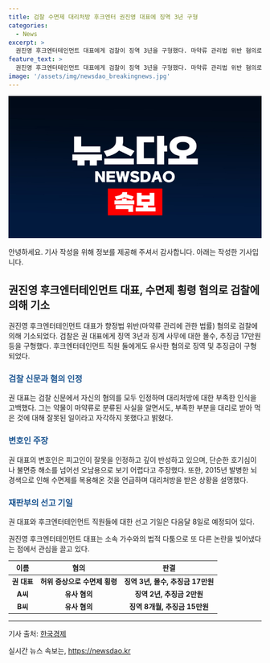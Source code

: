 ```yaml
---
title: 검찰 수면제 대리처방 후크엔터 권진영 대표에 징역 3년 구형
categories:
  - News
excerpt: >
  권진영 후크엔터테인먼트 대표에게 검찰이 징역 3년을 구형했다. 마약류 관리법 위반 혐의로 재판에 넘겨진 권 대표는 직원에게 수면제를 대리처방한 혐의를 인정했으며, 검찰은 징역 3년과 징계 사무에 대한 몰수, 추징금 17만원을 구형했다. 변호인은 치료 목적으로 수면제를 복용해온 점을 언급했다. 권 대표는 최후변론에서 반성과 사과를 했고, 재판은 다음달 8일에 예정되어 있다. 2002년 후크엔터테인먼트를 설립한 그는 최근 이승기와의 법적 분쟁으로도 알려져 있다. (문자수: 226)
feature_text: >
  권진영 후크엔터테인먼트 대표에게 검찰이 징역 3년을 구형했다. 마약류 관리법 위반 혐의로 재판에 넘겨진 권 대표는 직원에게 수면제를 대리처방한 혐의를 인정했으며, 검찰은 징역 3년과 징계 사무에 대한 몰수, 추징금 17만원을 구형했다. 변호인은 치료 목적으로 수면제를 복용해온 점을 언급했다. 권 대표는 최후변론에서 반성과 사과를 했고, 재판은 다음달 8일에 예정되어 있다. 2002년 후크엔터테인먼트를 설립한 그는 최근 이승기와의 법적 분쟁으로도 알려져 있다. (문자수: 226)
image: '/assets/img/newsdao_breakingnews.jpg'
---
```


<p><img src="/assets/img/newsdao_breakingnews.jpg" alt="bookingtag 속보" /></p>

<p>안녕하세요. 기사 작성을 위해 정보를 제공해 주셔서 감사합니다. 아래는 작성한 기사입니다.</p>

<h2 data-ke-size="size26">권진영 후크엔터테인먼트 대표, 수면제 횡령 혐의로 검찰에 의해 기소</h2>

<p data-ke-size="size16">권진영 후크엔터테인먼트 대표가 향정법 위반(마약류 관리에 관한 법률) 혐의로 검찰에 의해 기소되었다. 검찰은 권 대표에게 징역 3년과 징계 사무에 대한 몰수, 추징금 17만원 등을 구형했다. 후크엔터테인먼트 직원 둘에게도 유사한 혐의로 징역 및 추징금이 구형되었다.</p>

<h3><b><span style="color: #1a5490;">검찰 신문과 혐의 인정</span></b></h3>

<p data-ke-size="size16">권 대표는 검찰 신문에서 자신의 혐의를 모두 인정하며 대리처방에 대한 부족한 인식을 고백했다. 그는 약물이 마약류로 분류된 사실을 알면서도, 부족한 부분을 대리로 받아 먹은 것에 대해 잘못된 일이라고 자각하지 못했다고 밝혔다.</p>

<h3><b><span style="color: #1a5490;">변호인 주장</span></b></h3>

<p data-ke-size="size16">권 대표의 변호인은 피고인이 잘못을 인정하고 깊이 반성하고 있으며, 단순한 호기심이나 불면증 해소를 넘어선 오남용으로 보기 어렵다고 주장했다. 또한, 2015년 발병한 뇌경색으로 인해 수면제를 복용해온 것을 언급하며 대리처방을 받은 상황을 설명했다.</p>

<h3><b><span style="color: #1a5490;">재판부의 선고 기일</span></b></h3>

<p data-ke-size="size16">권 대표와 후크엔터테인먼트 직원들에 대한 선고 기일은 다음달 8일로 예정되어 있다.</p>

<p data-ke-size="size16">권진영 후크엔터테인먼트 대표는 소속 가수와의 법적 다툼으로 또 다른 논란을 빚어냈다는 점에서 관심을 끌고 있다.</p>

<table>
    <thead>
        <tr>
            <th>이름</th>
            <th>혐의</th>
            <th>판결</th>
        </tr>
    </thead>
    <tbody>
        <tr>
            <td style="text-align: center; height: 17px;"><b>권 대표</b></td>
            <td style="text-align: center; height: 17px;"><b>허위 증상으로 수면제 횡령</b></td>
            <td style="text-align: center; height: 17px;"><b>징역 3년, 몰수, 추징금 17만원</b></td>
        </tr>
        <tr>
            <td style="text-align: center; height: 17px;"><b>A씨</b></td>
            <td style="text-align: center; height: 17px;"><b>유사 혐의</b></td>
            <td style="text-align: center; height: 17px;"><b>징역 2년, 추징금 2만원</b></td>
        </tr>
        <tr>
            <td style="text-align: center; height: 17px;"><b>B씨</b></td>
            <td style="text-align: center; height: 17px;"><b>유사 혐의</b></td>
            <td style="text-align: center; height: 17px;"><b>징역 8개월, 추징금 15만원</b></td>
        </tr>
    </tbody>
</table>

<p data-ke-size="size16"></p>

<hr>

<p data-ke-size="size16">기사 출처: <a href="https://www.hankyung.com/society/article/2021120467891">한국경제</a></p>
실시간 뉴스 속보는, <a href="https://newsdao.kr" rel="dofollow">https://newsdao.kr</a>


